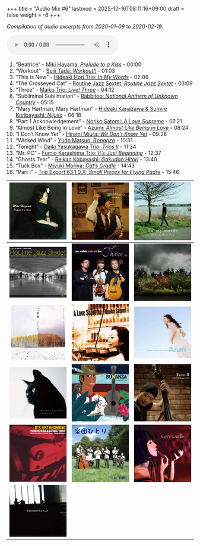 +++
title = "Audio Mix #6"
lastmod = 2025-10-16T08:11:16+09:00
draft = false
weight = -6
+++

_Compilation of audio excerpts from 2020-01-09 to 2020-02-19._

<audio controls preload="metadata">
<source src="/audio/compilation-6.mp3" type="audio/mpeg">
This browser does not support the audio element.
</audio>

1.  “Beatrice” - [Miki Hayama: _Prelude to a Kiss_](https://www.jazzofjapan.com/p/miki-hayama-prelude-to-a-kiss) - 00:00
2.  “Workout” - [Seiji Tada: _Workout!!_](https://www.jazzofjapan.com/p/seiji-tada-workout) - 01:03
3.  “This is New” - [Hideaki Hori Trio: _In My Words_](https://www.jazzofjapan.com/p/hideaki-hori-trio-in-my-words) - 02:06
4.  “The Crosseyed Cat” - [Routine Jazz Sextet: _Routine Jazz Sextet_](https://www.jazzofjapan.com/p/routine-jazz-sextet-routine-jazz-sextet) - 03:09
5.  “Three” - [Maiko Trio: _Live! Three_](https://www.jazzofjapan.com/p/maiko-trio-live-three) - 04:12
6.  “Subliminal Sublimation” - [Rabbitoo: _National Anthem of Unknown Country_](https://www.jazzofjapan.com/p/rabbitoo-national-anthem-of-unknown) - 05:15
7.  “Mary Hartman, Mary Hartman” - [Hideaki Kanazawa &amp; Sumire Kuribayashi: _Nijuso_](https://www.jazzofjapan.com/p/hideaki-kanazawa-sumire-kuribayashi-nijuso) - 06:18
8.  “Part 1 Acknowledgement” - [Noriko Satomi: _A Love Supreme_](https://www.jazzofjapan.com/p/noriko-satomi-a-love-supreme) - 07:21
9.  “Almost Like Being in Love” - [Azumi: _Almost Like Being in Love_](https://www.jazzofjapan.com/p/azumi-almost-like-being-in-love) - 08:24
10. “I Don’t Know Yet” - [Hiromi Miura: _We Don’t Know Yet_](https://www.jazzofjapan.com/p/hiromi-miura-we-dont-know-yet) - 09:28
11. “Wicked Wind” - [Yudo Matsuo: _Bonanza_](https://www.jazzofjapan.com/p/yudo-matsuo-bonanza) - 10:31
12. “Tonight” - [Daiki Yasukagawa Trio: _Trios II_](https://www.jazzofjapan.com/p/daiki-yasukagawa-trio-trios-ii) - 11:34
13. “Mr. PC” - [Fumio Karashima Trio: _It’s Just Beginning_](https://www.jazzofjapan.com/p/fumio-karashima-trio-its-just-beginning) - 12:37
14. “Ghosts Tear” - [Reikan Kobayashi: _Gakudan Hitori_](https://www.jazzofjapan.com/p/reikan-kobayashi-gakudan-hitori) - 13:40
15. “Tuck Box” - [Miyuki Moriya: _Cat’s Cradle_](https://www.jazzofjapan.com/p/miyuki-moriya-cats-cradle) - 14:43
16. “Part I” - [Trio Export 63.1.0.X: _Small Pieces for Flying Padre_](https://www.jazzofjapan.com/p/trio-export-small-pieces-for-flying-padre) - 15:46

| ![](/images/mikihayama-prelude-460.jpeg)          | ![](/images/seijitada-workout-460.jpeg)        | ![](/images/hideakihori-inmywords-460.jpeg)  |
|---------------------------------------------------|------------------------------------------------|----------------------------------------------|
| ![](/images/routinejazzsextet-routine-460.jpeg)   | ![](/images/maikotrio-three-460.jpeg)          | ![](/images/rabbitoo-national-460.jpeg)      |
| ![](/images/kanazawa-kuribayashi-nijuso-460.jpeg) | ![](/images/norikosatomi-lovesupreme-460.jpeg) | ![](/images/azumi-almostlike-460.jpeg)       |
| ![](/images/hiromimiura-wedont-460.jpeg)          | ![](/images/yudomatsuo-bonanza-460.jpeg)       | ![](/images/daikiyasukagawa-trios2-460.jpeg) |
| ![](/images/fumiokarashima-beginning-460.jpeg)    | ![](/images/reikankobayashi-gakudan-460.jpeg)  | ![](/images/miyukimoriya-cats-460.jpeg)      |
| ![](/images/trioexport-smallpieces-460.jpeg)      |                                                |                                              |
